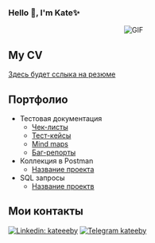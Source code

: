 ### Hello 👋, I'm Kate✨

<div align="center">

![GIF](https://i.imgur.com/IkdLIvu.gif)
  
</div>

## My CV 

[Здесь будет сслыка на резюме](https://ссылочку_сюда)

## Портфолио 
- Тестовая документация
  -  [Чек-листы](https://ссылочку_сюда)
  -  [Тест-кейсы](https://ссылочку_сюда)
  -  [Mind maps](https://ссылочку_сюда)
  -  [Баг-репорты](https://ссылочку_сюда)
- Коллекция в Postman 
  -  [Название проекта](https://ссылочку_сюда)
- SQL запросы 
  -  [Название проектв](https://ссылочку_сюда)

## Мои контакты

[![Linkedin: kateeeby](https://img.shields.io/badge/-LinkedIn-0e76a8?style=flat-square&logo=Linkedin&logoColor=white)](https://linkedin.com/in/kateeeby/)
[![Telegram kateeby](https://img.shields.io/badge/-Telegram-0088cc?style=flat-square&logo=Telegram&logoColor=white)](https://t.me/kateeby)
